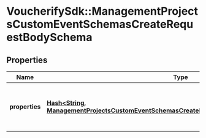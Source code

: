 # VoucherifySdk::ManagementProjectsCustomEventSchemasCreateRequestBodySchema

## Properties

| Name | Type | Description | Notes |
| ---- | ---- | ----------- | ----- |
| **properties** | [**Hash&lt;String, ManagementProjectsCustomEventSchemasCreateRequestBodySchemaPropertiesEntry&gt;**](ManagementProjectsCustomEventSchemasCreateRequestBodySchemaPropertiesEntry.md) | Defines custom event custom attributes (metadata). | [optional] |

